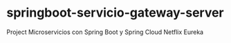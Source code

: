 # springboot-servicio-gateway-server
Project Microservicios con Spring Boot y Spring Cloud Netflix Eureka